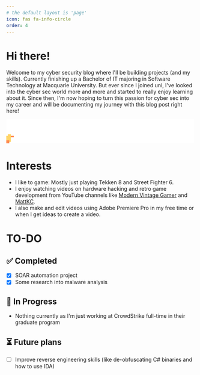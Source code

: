 ```yaml
---
# the default layout is 'page'
icon: fas fa-info-circle
order: 4
---
```


# Hi there!

Welcome to my cyber security blog where I'll be building projects (and my skills). Currently finishing up a Bachelor of IT majoring in Software Technology at Macquarie University. But ever since I joined uni, I've looked into the cyber sec world more and more and started to really enjoy learning about it. Since then, I'm now hoping to turn this passion for cyber sec into my career and will be documenting my journey with this blog post right here! 

![duck walking](assets/img/duck.gif)

# Interests

- I like to game: Mostly just playing Tekken 8 and Street Fighter 6.
- I enjoy watching videos on hardware hacking and retro game development from YouTube channels like <a href="https://www.youtube.com/@ModernVintageGamer/featured" target="_blank">Modern Vintage Gamer</a> and <a href="https://www.youtube.com/@MattKC/featured" target="_blank">MattKC</a>.
- I also make and edit videos using Adobe Premiere Pro in my free time or when I get ideas to create a video.

# TO-DO

## ✅ Completed
- [x] SOAR automation project
- [x] Some research into malware analysis

## 🚧 In Progress
- Nothing currently as I'm just working at CrowdStrike full-time in their graduate program

## ⏳ Future plans
- [ ] Improve reverse engineering skills (like de-obfuscating C# binaries and how to use IDA)
